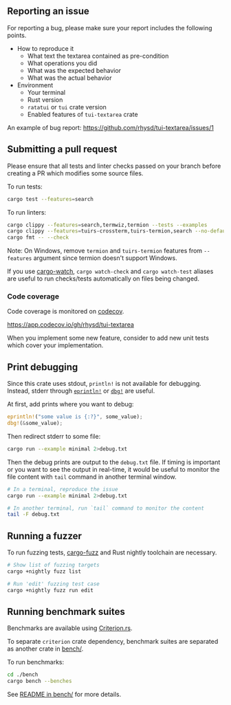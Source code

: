 ## Reporting an issue

For reporting a bug, please make sure your report includes the following points.

- How to reproduce it
  - What text the textarea contained as pre-condition
  - What operations you did
  - What was the expected behavior
  - What was the actual behavior
- Environment
  - Your terminal
  - Rust version
  - `ratatui` or `tui` crate version
  - Enabled features of `tui-textarea` crate

An example of bug report: https://github.com/rhysd/tui-textarea/issues/1

## Submitting a pull request

Please ensure that all tests and linter checks passed on your branch before creating a PR which modifies some source files.

To run tests:

```sh
cargo test --features=search
```

To run linters:

```sh
cargo clippy --features=search,termwiz,termion --tests --examples
cargo clippy --features=tuirs-crossterm,tuirs-termion,search --no-default-features --tests --examples
cargo fmt -- --check
```

Note: On Windows, remove `termion` and `tuirs-termion` features from `--features` argument since termion doesn't support Windows.

If you use [cargo-watch][], `cargo watch-check` and `cargo watch-test` aliases are useful to run checks/tests automatically
on files being changed.

### Code coverage

Code coverage is monitored on [codecov][].

https://app.codecov.io/gh/rhysd/tui-textarea

When you implement some new feature, consider to add new unit tests which cover your implementation.

## Print debugging

Since this crate uses stdout, `println!` is not available for debugging. Instead, stderr through [`eprintln!`][eprintln]
or [`dbg!`][dbg] are useful.

At first, add prints where you want to debug:

```rust
eprintln!("some value is {:?}", some_value);
dbg!(&some_value);
```

Then redirect stderr to some file:

```sh
cargo run --example minimal 2>debug.txt
```

Then the debug prints are output to the `debug.txt` file. If timing is important or you want to see the output in real-time,
it would be useful to monitor the file content with `tail` command in another terminal window.

```sh
# In a terminal, reproduce the issue
cargo run --example minimal 2>debug.txt

# In another terminal, run `tail` command to monitor the content
tail -F debug.txt
```

## Running a fuzzer

To run fuzzing tests, [cargo-fuzz][] and Rust nightly toolchain are necessary.

```sh
# Show list of fuzzing targets
cargo +nightly fuzz list

# Run 'edit' fuzzing test case
cargo +nightly fuzz run edit
```

## Running benchmark suites

Benchmarks are available using [Criterion.rs][criterion].

To separate `criterion` crate dependency, benchmark suites are separated as another crate in [bench/](./bench).

To run benchmarks:

```sh
cd ./bench
cargo bench --benches
```

See [README in bench/](./bench/README.md) for more details.

[cargo-watch]: https://crates.io/crates/cargo-watch
[cargo-fuzz]: https://github.com/rust-fuzz/cargo-fuzz
[criterion]: https://github.com/bheisler/criterion.rs
[eprintln]: https://doc.rust-lang.org/std/macro.eprintln.html
[dbg]: https://doc.rust-lang.org/std/macro.dbg.html
[codecov]: https://about.codecov.io/
